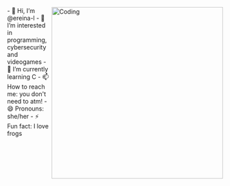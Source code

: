    <img align="right" alt="Coding" width="400" src="https://www.canva.com/design/DAGTjnTUBqg/3m-O24OB7jGGPJIhE6OM6Q/view?utm_content=DAGTjnTUBqg&utm_campaign=designshare&utm_medium=link&utm_source=editor">
- 👋 Hi, I’m @ereina-l
- 👀 I’m interested in programming, cybersecurity and videogames
- 🌱 I’m currently learning C 
- 📫 How to reach me: you don't need to atm!
- 😄 Pronouns: she/her
- ⚡ Fun fact: I love frogs

<!---
ereina-l/ereina-l is a ✨ special ✨ repository because its `README.md` (this file) appears on your GitHub profile.
You can click the Preview link to take a look at your changes.
--->
